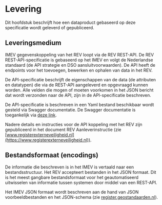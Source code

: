 Levering
========

Dit hoofdstuk beschrijft hoe een dataproduct gebaseerd op deze specificatie
wordt geleverd of gepubliceerd.

## Leveringsmedium


IMEV gegevenskoppeling van het REV loopt via de REV REST-API. De REV REST-API-specificatie is gebaseerd op het IMEV en volgt de
Nederlandse standaard (de API strategie en DSO aansluitvoorwaarden). De API
heeft de endpoints voor het toevoegen, bewerken en ophalen van data in het REV.

De API-specificatie beschrijft de eigenschappen van de data (de attributen en
datatypen) die via de REST-API aangeleverd en opgevraagd kunnen worden. Alle velden die mogen
of moeten voorkomen in het JSON bericht dat wordt verzonden naar de API, zijn in de API-specificatie beschreven.

De API-specificatie is beschreven in een Yaml bestand beschikbaar wordt gesteld via Swagger documentatie. De
Swagger documentatie is toegankelijk via [deze link](https://acc.apps.geodan.nl/public/revpreproductie/rev/api-docs/swagger.html?url=https://services.geodan.nl/public/document/_/api/data/XAJFHWXIYXDE/preprod/rev-v2-specification.yaml).


Nadere details en instructies voor de API koppeling met het REV zijn gepubliceerd in het document REV Aanleverinstructie (zie [www.registerexterneveiligheid.nl](https://www.registerexterneveiligheid.nl)).


## Bestandsformaat (encodings)

De informatie die beschreven is in het IMEV is vertaald naar een
bestandsstructuur. Het REV accepteert bestanden in het JSON formaat. Dit is het meest gangbare bestandsformaat voor het geautomatiseerd uitwisselen van informatie tussen systemen door middel van een REST-API.

Het IMEV JSON formaat wordt beschreven aan de hand van JSON voorbeeldbestanden en het JSON-schema (zie [register.geostandaarden.nl](https://register.geostandaarden.nl/informatiemodel/imev/3.0.0/)).




